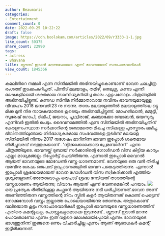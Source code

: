 ```yaml
---
author: Beaumaris
categories:
- Entertainment
comment_count: 0
date: 2022-09-25 10:22:22
draft: false
image: https://cdn.boolokam.com/articles/2022/09/r3333-1-1.jpg
like_count: 50375
share_count: 22990
tags:
- actress
- Bhavana
title: ബ്ലൗസ് ഇടാൻ മറന്നുപോയോ എന്ന് ഭാവനയോട് സദാചാരവാദികൾ
view_count: 1845366
---
```


കമലിൻറെ നമ്മൾ എന്ന സിനിമയിൽ അഭിനയിച്ചുകൊണ്ടാണ്‌ ഭാവന ചലച്ചിത്ര രംഗത്ത് തുടക്കംകുറിച്ചത്. പിന്നീട് മലയാളം, തമിഴ്, തെലുഗു, കന്നട എന്നീ ഭാഷകളിലായി ശക്തമായ സാന്നിധ്യമറിയിച്ച താരം എഴുപതോളം ചിത്രങ്ങളിൽ അഭിനയിച്ചിട്ടുണ്ട്. കന്നഡ സിനിമ നിർമ്മാതാവായ നവീനും ഭാവനയുമായുള്ള വിവാഹം 2018 ജനുവരി 23 നു നടന്നു. താരം മലയാളത്തിൽ മലയാളത്തിലെ ഒട്ടു മിക്ക മുൻ നിര നായകന്മാരുടെ കൂടെയും അഭിനയിച്ചിട്ടുണ്ട്. മോഹൻലാൽ, മമ്മൂട്ടി, സുരേഷ് ഗോപി, ദിലീപ്, ജയറാം, പൃഥ്വിരാജ്, കുഞ്ചാക്കോ ബോബൻ, ജയസൂര്യ എന്നിവർ ഇതിൽ പെടും. ദൈവനാമത്തിൽ എന്ന സിനിമയിൽ അഭിനയിച്ചതിന് കേരളസംസ്ഥാന സർക്കാറിന്റെ രണ്ടാമത്തെ മികച്ച നടിക്കുള്ള പുരസ്കാരം ലഭിച്ചു. ജീവിതത്തിലുണ്ടായ നിർഭാഗ്യകരമായ സംഭവങ്ങളെ തുടർന്ന് മലയാള സിനിമയിൽ നിന്നും 2017 നുശേഷം മാറിനിന്ന ഭാവന ഇപ്പോൾ ശക്തമായ തിരിച്ചുവരവ് നടത്തുകയാണ് . 'ന്റിക്കാക്കാക്കൊരു പ്രേമണ്ടാർന്ന് ' എന്ന ചിത്രത്തിലൂടെ. ഭാവനയ്ക്ക് ദുബായ് സർക്കാരിന്റെ ഗോൾഡൻ വിസ കിട്ടിയ കാര്യം എല്ലാ മാധ്യമങ്ങളും റിപ്പോർട്ട് ചെയ്‌തിരുന്നു. എന്നാൽ ഇപ്പോൾ വൈറൽ ആയത് ഭാവനയുടെ മോഡേൺ വസ്ത്ര ധാരണമാണ്. ഭവനയുടെ ഒരു വൻ തിരിച്ചു വരവിനു ശേഷം ഒരുപാട് ഉദ്ഘാടനങ്ങളിൽ ഭാവന പങ്കെടുത്തിരുന്നു. എന്നാൽ ഇപ്പോൾ ശ്രദ്ധേയമായത് ഭാവന ഗോൾഡൻ വിസ സ്വീകരിക്കാൻ എത്തിയ ദൃശ്യങ്ങളാണ്.അതോടൊപ്പം ഒരുപാട് ശ്രദ്ധ നേടിയത് താരത്തിന്റെ വസ്ത്രധാരണം ആയിരുന്നു; വിവാദം ആയത് എന്ന് വേണമെങ്കിൽ പറയാം. ![](https://cdn.boolokam.com/articles/2022/09/r3333-1-1.jpg)ഒരു പ്രത്യേക രീതിയിലുള്ള കഫ്താൻ ആയിരുന്നു നടി ധരിച്ചിരുന്നത്.ഭാവന അന്ന് അണിഞ്ഞിരുന്ന വസ്ത്രത്തിന്റെ നിറം സ്കിൻ കളർ ആയിരുന്നത് കൊണ്ട് പെട്ടെന്ന് നോക്കുമ്പോൾ വസ്ത്രം ഇല്ലാത്ത പോലെയായിരുന്നു തോന്നുക. അതുകൊണ്ട് വലിയൊരു കൂട്ടം സദാചാരവാദികൾ ഇപ്പോൾ ഭാവനയുടെ വസ്ത്രധാരണത്തിന് എതിരെ കമന്റുകളും പോസ്റ്റുകളുമൊക്കെ ഇടുന്നുണ്ട്.. ബ്ലൗസ് ഇടാൻ മറന്നു പോയതാണോ എന്നും ഇത് വളരെ മോശമായിപ്പോയി എന്നും ഭാവനയുടെ ഭാഗത്തുനിന്ന് ഇങ്ങനെ ഒന്നും വിചാരിച്ചില്ല എന്നും ആണ് ആരാധകർ കമന്റ് ഇട്ടിരിക്കുന്നത്.
